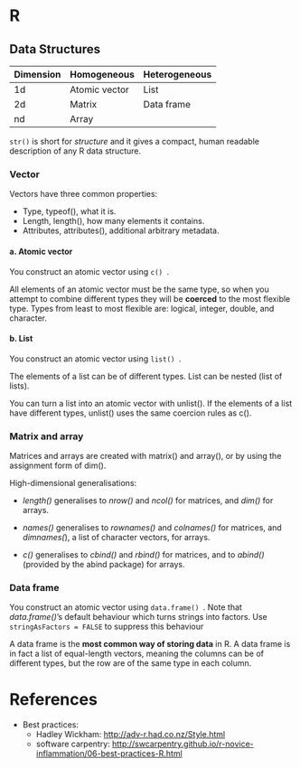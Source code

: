 # R

## Data Structures


|  Dimension   | Homogeneous    | Heterogeneous |
| ------------ | -------------  | ------------- |
| 1d           | Atomic vector  | List          |
| 2d           | Matrix         | Data frame    |
| nd           | Array          |               |

	
```str()``` is short for *structure* and it gives a compact, human readable description of any R data structure.

### Vector

Vectors have three common properties:

 * Type, typeof(), what it is.
 * Length, length(), how many elements it contains.
 * Attributes, attributes(), additional arbitrary metadata.


#### a. Atomic vector

You construct an atomic vector using ```c() ```.

All elements of an atomic vector must be the same type, so when you attempt to combine different types they will be **coerced** to the most flexible type. Types from least to most flexible are: logical, integer, double, and character.


#### b. List

You construct an atomic vector using ```list() ```.

The elements of a list can be of different types. List can be nested (list of lists). 

You can turn a list into an atomic vector with unlist(). If the elements of a list have different types, unlist() uses the same coercion rules as c().

### Matrix and array

Matrices and arrays are created with matrix() and array(), or by using the assignment form of dim().

High-dimensional generalisations:

* *length()* generalises to *nrow()* and *ncol()* for matrices, and *dim()* for arrays.

* *names()* generalises to *rownames()* and *colnames()* for matrices, and *dimnames(*), a list of character vectors, for arrays.

* *c()* generalises to *cbind()* and *rbind()* for matrices, and to *abind()* (provided by the abind package) for arrays. 

### Data frame

You construct an atomic vector using ```data.frame() ```. Note that *data.frame()*’s default behaviour which turns strings into factors. Use ```stringAsFactors = FALSE``` to suppress this behaviour


A data frame is the **most common way of storing data** in R. A data frame is in fact a list of equal-length vectors, meaning the columns can be of different types, but the row are of the same type in each column.



# References
- Best practices:
  - Hadley Wickham: http://adv-r.had.co.nz/Style.html 
  - software carpentry: http://swcarpentry.github.io/r-novice-inflammation/06-best-practices-R.html

